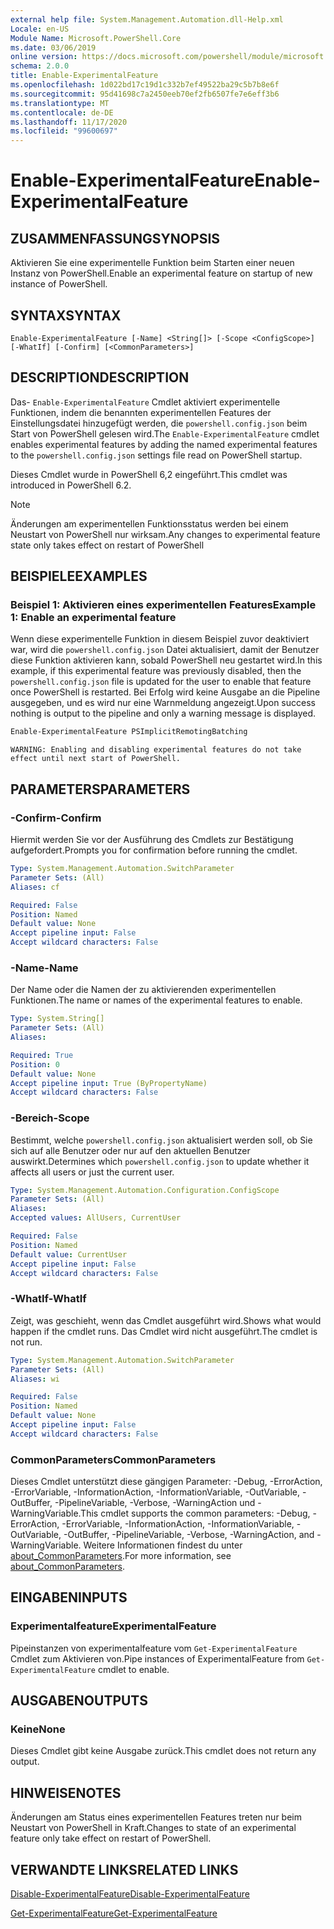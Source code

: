 ```yaml
---
external help file: System.Management.Automation.dll-Help.xml
Locale: en-US
Module Name: Microsoft.PowerShell.Core
ms.date: 03/06/2019
online version: https://docs.microsoft.com/powershell/module/microsoft.powershell.core/enable-experimentalfeature?view=powershell-7.2&WT.mc_id=ps-gethelp
schema: 2.0.0
title: Enable-ExperimentalFeature
ms.openlocfilehash: 1d022bd17c19d1c332b7ef49522ba29c5b7b8e6f
ms.sourcegitcommit: 95d41698c7a2450eeb70ef2fb6507fe7e6eff3b6
ms.translationtype: MT
ms.contentlocale: de-DE
ms.lasthandoff: 11/17/2020
ms.locfileid: "99600697"
---
```

# <span data-ttu-id="9ceaa-102">Enable-ExperimentalFeature</span><span class="sxs-lookup"><span data-stu-id="9ceaa-102">Enable-ExperimentalFeature</span></span>

## <span data-ttu-id="9ceaa-103">ZUSAMMENFASSUNG</span><span class="sxs-lookup"><span data-stu-id="9ceaa-103">SYNOPSIS</span></span>
<span data-ttu-id="9ceaa-104">Aktivieren Sie eine experimentelle Funktion beim Starten einer neuen Instanz von PowerShell.</span><span class="sxs-lookup"><span data-stu-id="9ceaa-104">Enable an experimental feature on startup of new instance of PowerShell.</span></span>

## <span data-ttu-id="9ceaa-105">SYNTAX</span><span class="sxs-lookup"><span data-stu-id="9ceaa-105">SYNTAX</span></span>

```
Enable-ExperimentalFeature [-Name] <String[]> [-Scope <ConfigScope>] [-WhatIf] [-Confirm] [<CommonParameters>]
```

## <span data-ttu-id="9ceaa-106">DESCRIPTION</span><span class="sxs-lookup"><span data-stu-id="9ceaa-106">DESCRIPTION</span></span>

<span data-ttu-id="9ceaa-107">Das- `Enable-ExperimentalFeature` Cmdlet aktiviert experimentelle Funktionen, indem die benannten experimentellen Features der Einstellungsdatei hinzugefügt werden, die `powershell.config.json` beim Start von PowerShell gelesen wird.</span><span class="sxs-lookup"><span data-stu-id="9ceaa-107">The `Enable-ExperimentalFeature` cmdlet enables experimental features by adding the named experimental features to the `powershell.config.json` settings file read on PowerShell startup.</span></span>

<span data-ttu-id="9ceaa-108">Dieses Cmdlet wurde in PowerShell 6,2 eingeführt.</span><span class="sxs-lookup"><span data-stu-id="9ceaa-108">This cmdlet was introduced in PowerShell 6.2.</span></span>

> [!NOTE]
> <span data-ttu-id="9ceaa-109">Änderungen am experimentellen Funktionsstatus werden bei einem Neustart von PowerShell nur wirksam.</span><span class="sxs-lookup"><span data-stu-id="9ceaa-109">Any changes to experimental feature state only takes effect on restart of PowerShell</span></span>

## <span data-ttu-id="9ceaa-110">BEISPIELE</span><span class="sxs-lookup"><span data-stu-id="9ceaa-110">EXAMPLES</span></span>

### <span data-ttu-id="9ceaa-111">Beispiel 1: Aktivieren eines experimentellen Features</span><span class="sxs-lookup"><span data-stu-id="9ceaa-111">Example 1: Enable an experimental feature</span></span>

<span data-ttu-id="9ceaa-112">Wenn diese experimentelle Funktion in diesem Beispiel zuvor deaktiviert war, wird die `powershell.config.json` Datei aktualisiert, damit der Benutzer diese Funktion aktivieren kann, sobald PowerShell neu gestartet wird.</span><span class="sxs-lookup"><span data-stu-id="9ceaa-112">In this example, if this experimental feature was previously disabled, then the `powershell.config.json` file is updated for the user to enable that feature once PowerShell is restarted.</span></span>
<span data-ttu-id="9ceaa-113">Bei Erfolg wird keine Ausgabe an die Pipeline ausgegeben, und es wird nur eine Warnmeldung angezeigt.</span><span class="sxs-lookup"><span data-stu-id="9ceaa-113">Upon success nothing is output to the pipeline and only a warning message is displayed.</span></span>

```powershell
Enable-ExperimentalFeature PSImplicitRemotingBatching
```

```Output
WARNING: Enabling and disabling experimental features do not take effect until next start of PowerShell.
```

## <span data-ttu-id="9ceaa-114">PARAMETERS</span><span class="sxs-lookup"><span data-stu-id="9ceaa-114">PARAMETERS</span></span>

### <span data-ttu-id="9ceaa-115">-Confirm</span><span class="sxs-lookup"><span data-stu-id="9ceaa-115">-Confirm</span></span>

<span data-ttu-id="9ceaa-116">Hiermit werden Sie vor der Ausführung des Cmdlets zur Bestätigung aufgefordert.</span><span class="sxs-lookup"><span data-stu-id="9ceaa-116">Prompts you for confirmation before running the cmdlet.</span></span>

```yaml
Type: System.Management.Automation.SwitchParameter
Parameter Sets: (All)
Aliases: cf

Required: False
Position: Named
Default value: None
Accept pipeline input: False
Accept wildcard characters: False
```

### <span data-ttu-id="9ceaa-117">-Name</span><span class="sxs-lookup"><span data-stu-id="9ceaa-117">-Name</span></span>

<span data-ttu-id="9ceaa-118">Der Name oder die Namen der zu aktivierenden experimentellen Funktionen.</span><span class="sxs-lookup"><span data-stu-id="9ceaa-118">The name or names of the experimental features to enable.</span></span>

```yaml
Type: System.String[]
Parameter Sets: (All)
Aliases:

Required: True
Position: 0
Default value: None
Accept pipeline input: True (ByPropertyName)
Accept wildcard characters: False
```

### <span data-ttu-id="9ceaa-119">-Bereich</span><span class="sxs-lookup"><span data-stu-id="9ceaa-119">-Scope</span></span>

<span data-ttu-id="9ceaa-120">Bestimmt, welche `powershell.config.json` aktualisiert werden soll, ob Sie sich auf alle Benutzer oder nur auf den aktuellen Benutzer auswirkt.</span><span class="sxs-lookup"><span data-stu-id="9ceaa-120">Determines which `powershell.config.json` to update whether it affects all users or just the current user.</span></span>

```yaml
Type: System.Management.Automation.Configuration.ConfigScope
Parameter Sets: (All)
Aliases:
Accepted values: AllUsers, CurrentUser

Required: False
Position: Named
Default value: CurrentUser
Accept pipeline input: False
Accept wildcard characters: False
```

### <span data-ttu-id="9ceaa-121">-WhatIf</span><span class="sxs-lookup"><span data-stu-id="9ceaa-121">-WhatIf</span></span>

<span data-ttu-id="9ceaa-122">Zeigt, was geschieht, wenn das Cmdlet ausgeführt wird.</span><span class="sxs-lookup"><span data-stu-id="9ceaa-122">Shows what would happen if the cmdlet runs.</span></span>
<span data-ttu-id="9ceaa-123">Das Cmdlet wird nicht ausgeführt.</span><span class="sxs-lookup"><span data-stu-id="9ceaa-123">The cmdlet is not run.</span></span>

```yaml
Type: System.Management.Automation.SwitchParameter
Parameter Sets: (All)
Aliases: wi

Required: False
Position: Named
Default value: None
Accept pipeline input: False
Accept wildcard characters: False
```

### <span data-ttu-id="9ceaa-124">CommonParameters</span><span class="sxs-lookup"><span data-stu-id="9ceaa-124">CommonParameters</span></span>

<span data-ttu-id="9ceaa-125">Dieses Cmdlet unterstützt diese gängigen Parameter: -Debug, -ErrorAction, -ErrorVariable, -InformationAction, -InformationVariable, -OutVariable, -OutBuffer, -PipelineVariable, -Verbose, -WarningAction und -WarningVariable.</span><span class="sxs-lookup"><span data-stu-id="9ceaa-125">This cmdlet supports the common parameters: -Debug, -ErrorAction, -ErrorVariable, -InformationAction, -InformationVariable, -OutVariable, -OutBuffer, -PipelineVariable, -Verbose, -WarningAction, and -WarningVariable.</span></span> <span data-ttu-id="9ceaa-126">Weitere Informationen findest du unter [about_CommonParameters](https://go.microsoft.com/fwlink/?LinkID=113216).</span><span class="sxs-lookup"><span data-stu-id="9ceaa-126">For more information, see [about_CommonParameters](https://go.microsoft.com/fwlink/?LinkID=113216).</span></span>

## <span data-ttu-id="9ceaa-127">EINGABEN</span><span class="sxs-lookup"><span data-stu-id="9ceaa-127">INPUTS</span></span>

### <span data-ttu-id="9ceaa-128">Experimentalfeature</span><span class="sxs-lookup"><span data-stu-id="9ceaa-128">ExperimentalFeature</span></span>

<span data-ttu-id="9ceaa-129">Pipeinstanzen von experimentalfeature vom `Get-ExperimentalFeature` Cmdlet zum Aktivieren von.</span><span class="sxs-lookup"><span data-stu-id="9ceaa-129">Pipe instances of ExperimentalFeature from `Get-ExperimentalFeature` cmdlet to enable.</span></span>

## <span data-ttu-id="9ceaa-130">AUSGABEN</span><span class="sxs-lookup"><span data-stu-id="9ceaa-130">OUTPUTS</span></span>

### <span data-ttu-id="9ceaa-131">Keine</span><span class="sxs-lookup"><span data-stu-id="9ceaa-131">None</span></span>

<span data-ttu-id="9ceaa-132">Dieses Cmdlet gibt keine Ausgabe zurück.</span><span class="sxs-lookup"><span data-stu-id="9ceaa-132">This cmdlet does not return any output.</span></span>

## <span data-ttu-id="9ceaa-133">HINWEISE</span><span class="sxs-lookup"><span data-stu-id="9ceaa-133">NOTES</span></span>

<span data-ttu-id="9ceaa-134">Änderungen am Status eines experimentellen Features treten nur beim Neustart von PowerShell in Kraft.</span><span class="sxs-lookup"><span data-stu-id="9ceaa-134">Changes to state of an experimental feature only take effect on restart of PowerShell.</span></span>

## <span data-ttu-id="9ceaa-135">VERWANDTE LINKS</span><span class="sxs-lookup"><span data-stu-id="9ceaa-135">RELATED LINKS</span></span>

[<span data-ttu-id="9ceaa-136">Disable-ExperimentalFeature</span><span class="sxs-lookup"><span data-stu-id="9ceaa-136">Disable-ExperimentalFeature</span></span>](Disable-ExperimentalFeature.md)

[<span data-ttu-id="9ceaa-137">Get-ExperimentalFeature</span><span class="sxs-lookup"><span data-stu-id="9ceaa-137">Get-ExperimentalFeature</span></span>](Get-ExperimentalFeature.md)

